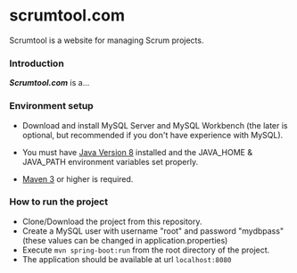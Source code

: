 # scrumtool.com

Scrumtool is a website for managing Scrum projects.

### Introduction

***Scrumtool.com*** is a...

### Environment setup

* Download and install MySQL Server and MySQL Workbench (the later is optional, but recommended if you don't have experience with MySQL).

* You must have [Java Version 8](http://www.oracle.com/technetwork/java/javase/downloads/jdk8-downloads-2133151.html) installed and the JAVA_HOME & JAVA_PATH environment variables set properly.

* [Maven 3](https://maven.apache.org/download.cgi) or higher is required.

### How to run the project
* Clone/Download the project from this repository.
* Create a MySQL user with username "root" and password "mydbpass" (these values can be changed in application.properties)
* Execute `mvn spring-boot:run` from the root directory of the project.
* The application should be available at url `localhost:8080`
